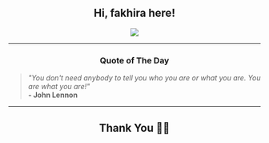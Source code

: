 <h2 align="center"> Hi, fakhira here!</h2>

<p align="center">
<a href="https://github.com/fakhiralkda" alt="github streak"><img src="https://dvst-streak.herokuapp.com/?user=fakhiralkda&theme=tokyonight&fire=DD472C"></a>
</p>

<hr>
<h3 align="center">Quote of The Day</h3>
<p align="center">
<blockquote>
<i>"You don't need anybody to tell you who you are or what you are. You are what you are!"</i>
<br>
<b>- John Lennon</b>
</blockquote>
</p>


<hr>
<h2 align="center">Thank You 🙏🏼</h2>
